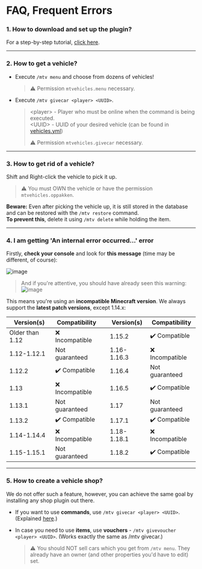 # FAQ, Frequent Errors

### 1. How to download and set up the plugin?
For a step-by-step tutorial, [click here](https://github.com/GamerJoep/MinetopiaVehicles#how-to-download).

---

### 2. How to get a vehicle?
- Execute `/mtv menu` and choose from dozens of vehicles!

  > ⚠ Permission `mtvehicles.menu` necessary.

- Execute `/mtv givecar <player> <UUID>`.

  > &lt;player&gt; - Player who must be online when the command is being executed.<br>
  > &lt;UUID&gt; - UUID of your desired vehicle (can be found in [vehicles.yml](https://github.com/GamerJoep/MinetopiaVehicles/blob/master/src/main/resources/vehicles.yml#L30))
  >
  > ⚠ Permission `mtvehicles.givecar` necessary.

---

### 3. How to get rid of a vehicle?
Shift and Right-click the vehicle to pick it up.
> ⚠ You must OWN the vehicle or have the permission `mtvehicles.oppakken`.

**Beware:** Even after picking the vehicle up, it is still stored in the database and can be restored with the `/mtv restore` command.<br>
**To prevent this**, delete it using `/mtv delete` while holding the item.

---

### 4. I am getting 'An internal error occurred...' error
Firstly, **check your console** and look for **this message** (time may be different, of course):

![image](https://user-images.githubusercontent.com/47473562/161583020-5b4eea98-16b6-44a5-993e-c53b740df610.png)

> And if you're attentive, you should have already seen this warning:<br>
> ![image](https://user-images.githubusercontent.com/47473562/161582673-4802aff9-6e82-41fc-85e3-9f187f760e19.png)

This means you're using an **incompatible Minecraft version**. We always support the **latest patch versions**, except 1.14.x:

| Version(s)        | Compatibility     |   | Version(s)        | Compatibility     |
|-------------------|-------------------|---|-------------------|-------------------|
| Older than 1.12   | ❌ Incompatible  |   | 1.15.2            | ✔️ Compatible    |
| 1.12-1.12.1       | Not guaranteed    |   | 1.16-1.16.3       | ❌ Incompatible  |
| 1.12.2            | ✔️ Compatible    |   | 1.16.4            | Not guaranteed    |
| 1.13              | ❌ Incompatible  |   | 1.16.5            | ✔️ Compatible    |
| 1.13.1            | Not guaranteed    |   | 1.17              | Not guaranteed    |
| 1.13.2            | ✔️ Compatible    |   | 1.17.1            | ✔️ Compatible    |
| 1.14-1.14.4       | ❌ Incompatible  |   | 1.18-1.18.1       | ❌ Incompatible  |
| 1.15-1.15.1       | Not guaranteed    |   | 1.18.2            | ✔️ Compatible    |

---

### 5. How to create a vehicle shop?
We do not offer such a feature, however, you can achieve the same goal by installing any shop plugin out there.

- If you want to use **commands**, use `/mtv givecar <player> <UUID>`. (Explained [here](#2-how-to-get-a-vehicle).)
- In case you need to use **items**, use **vouchers** - `/mtv givevoucher <player> <UUID>`. (Works exactly the same as /mtv givecar.)

  > ⚠ You should NOT sell cars which you get from `/mtv menu`. They already have an owner (and other properties you'd have to edit) set.

